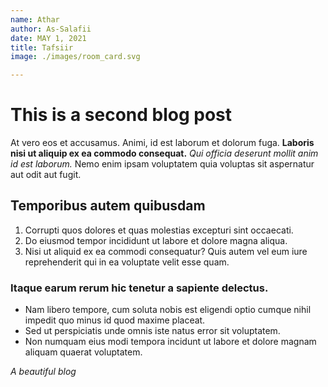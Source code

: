 ```yaml
---
name: Athar
author: As-Salafii
date: MAY 1, 2021
title: Tafsiir
image: ./images/room_card.svg

---
```


# This is a second blog post

At vero eos et accusamus. Animi, id est laborum et dolorum fuga. __Laboris nisi ut aliquip ex ea commodo consequat.__ *Qui officia deserunt mollit anim id est laborum.* Nemo enim ipsam voluptatem quia voluptas sit aspernatur aut odit aut fugit.

## Temporibus autem quibusdam 

1. Corrupti quos dolores et quas molestias excepturi sint occaecati.
2. Do eiusmod tempor incididunt ut labore et dolore magna aliqua.
3. Nisi ut aliquid ex ea commodi consequatur? Quis autem vel eum iure reprehenderit qui in ea voluptate velit esse quam.

### Itaque earum rerum hic tenetur a sapiente delectus.

* Nam libero tempore, cum soluta nobis est eligendi optio cumque nihil impedit quo minus id quod maxime placeat.
* Sed ut perspiciatis unde omnis iste natus error sit voluptatem.
* Non numquam eius modi tempora incidunt ut labore et dolore magnam aliquam quaerat voluptatem.

*A beautiful blog*